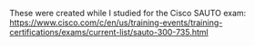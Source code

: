 These were created while I studied for the Cisco SAUTO exam: https://www.cisco.com/c/en/us/training-events/training-certifications/exams/current-list/sauto-300-735.html

